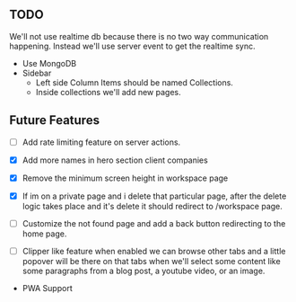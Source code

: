 ## TODO

We'll not use realtime db because there is no two way communication happening. Instead we'll use server event to get the realtime sync.

- Use MongoDB
- Sidebar
  - Left side Column Items should be named Collections.
  - Inside collections we'll add new pages.

## Future Features

- [ ] Add rate limiting feature on server actions.

- [x] Add more names in hero section client companies

- [x] Remove the minimum screen height in workspace page

- [x] If im on a private page and i delete that particular page, after the delete logic takes place and it's delete it should redirect to /workspace page.

- [ ] Customize the not found page and add a back button redirecting to the home page.

- [ ] Clipper like feature when enabled we can browse other tabs and a little popover will be there on that tabs when we'll select some content like some paragraphs from a blog post, a youtube video, or an image.

- PWA Support
